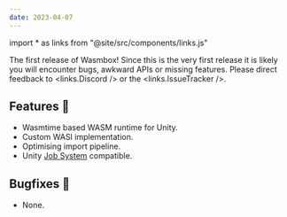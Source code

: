 ```yaml
---
date: 2023-04-07
---
```


import * as links from "@site/src/components/links.js"

The first release of Wasmbox! Since this is the very first release it is likely you will encounter bugs, awkward APIs or missing features. Please direct feedback to <links.Discord /> or the <links.IssueTracker />.

<!--truncate-->

## Features 🚀

 - Wasmtime based WASM runtime for Unity.
 - Custom WASI implementation.
 - Optimising import pipeline.
 - Unity [Job System](https://docs.unity3d.com/Manual/JobSystem.html) compatible.

## Bugfixes 🐛

 - None.